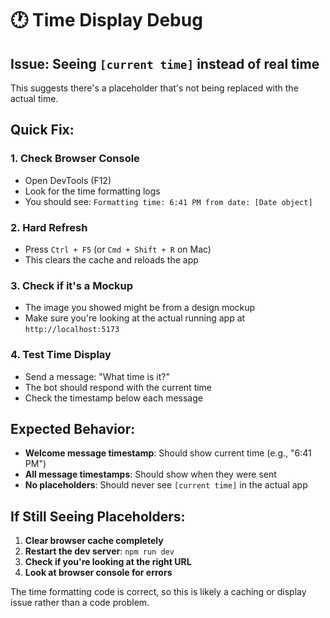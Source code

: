 # 🕐 Time Display Debug

## Issue: Seeing `[current time]` instead of real time

This suggests there's a placeholder that's not being replaced with the actual time.

## Quick Fix:

### 1. **Check Browser Console**
- Open DevTools (F12)
- Look for the time formatting logs
- You should see: `Formatting time: 6:41 PM from date: [Date object]`

### 2. **Hard Refresh**
- Press `Ctrl + F5` (or `Cmd + Shift + R` on Mac)
- This clears the cache and reloads the app

### 3. **Check if it's a Mockup**
- The image you showed might be from a design mockup
- Make sure you're looking at the actual running app at `http://localhost:5173`

### 4. **Test Time Display**
- Send a message: "What time is it?"
- The bot should respond with the current time
- Check the timestamp below each message

## Expected Behavior:
- **Welcome message timestamp**: Should show current time (e.g., "6:41 PM")
- **All message timestamps**: Should show when they were sent
- **No placeholders**: Should never see `[current time]` in the actual app

## If Still Seeing Placeholders:
1. **Clear browser cache completely**
2. **Restart the dev server**: `npm run dev`
3. **Check if you're looking at the right URL**
4. **Look at browser console for errors**

The time formatting code is correct, so this is likely a caching or display issue rather than a code problem.
